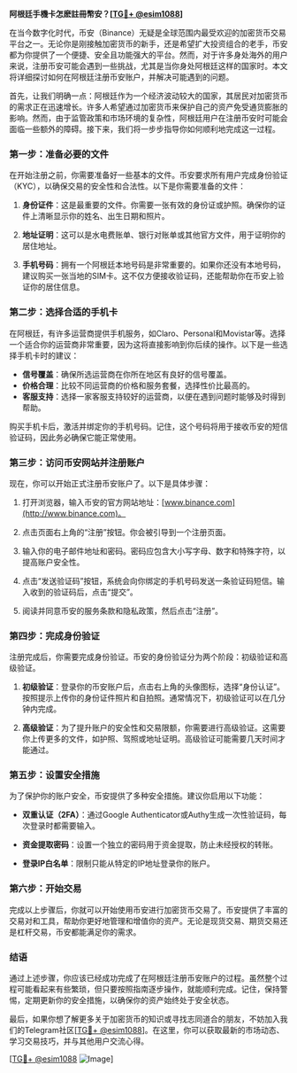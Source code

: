 **阿根廷手機卡怎麽註冊幣安？[[TG💪+ @esim1088](https://t.me/s/esim1088)]**

在当今数字化时代，币安（Binance）无疑是全球范围内最受欢迎的加密货币交易平台之一。无论你是刚接触加密货币的新手，还是希望扩大投资组合的老手，币安都为你提供了一个便捷、安全且功能强大的平台。然而，对于许多身处海外的用户来说，注册币安可能会遇到一些挑战，尤其是当你身处阿根廷这样的国家时。本文将详细探讨如何在阿根廷注册币安账户，并解决可能遇到的问题。

首先，让我们明确一点：阿根廷作为一个经济波动较大的国家，其居民对加密货币的需求正在迅速增长。许多人希望通过加密货币来保护自己的资产免受通货膨胀的影响。然而，由于监管政策和市场环境的复杂性，阿根廷用户在注册币安时可能会面临一些额外的障碍。接下来，我们将一步步指导你如何顺利地完成这一过程。

### 第一步：准备必要的文件

在开始注册之前，你需要准备好一些基本的文件。币安要求所有用户完成身份验证（KYC），以确保交易的安全性和合法性。以下是你需要准备的文件：

1. **身份证件**：这是最重要的文件。你需要一张有效的身份证或护照。确保你的证件上清晰显示你的姓名、出生日期和照片。
   
2. **地址证明**：这可以是水电费账单、银行对账单或其他官方文件，用于证明你的居住地址。

3. **手机号码**：拥有一个阿根廷本地号码是非常重要的。如果你还没有本地号码，建议购买一张当地的SIM卡。这不仅方便接收验证码，还能帮助你在币安上验证你的居住信息。

### 第二步：选择合适的手机卡

在阿根廷，有许多运营商提供手机服务，如Claro、Personal和Movistar等。选择一个适合你的运营商非常重要，因为这将直接影响到你后续的操作。以下是一些选择手机卡时的建议：

- **信号覆盖**：确保所选运营商在你所在地区有良好的信号覆盖。
- **价格合理**：比较不同运营商的价格和服务套餐，选择性价比最高的。
- **客服支持**：选择一家客服支持较好的运营商，以便在遇到问题时能够及时得到帮助。

购买手机卡后，激活并绑定你的手机号码。记住，这个号码将用于接收币安的短信验证码，因此务必确保它能正常使用。

### 第三步：访问币安网站并注册账户

现在，你可以开始正式注册币安账户了。以下是具体步骤：

1. 打开浏览器，输入币安的官方网站地址：[www.binance.com](http://www.binance.com)。
   
2. 点击页面右上角的“注册”按钮。你会被引导到一个注册页面。

3. 输入你的电子邮件地址和密码。密码应包含大小写字母、数字和特殊字符，以提高账户安全性。

4. 点击“发送验证码”按钮，系统会向你绑定的手机号码发送一条验证码短信。输入收到的验证码后，点击“提交”。

5. 阅读并同意币安的服务条款和隐私政策，然后点击“注册”。

### 第四步：完成身份验证

注册完成后，你需要完成身份验证。币安的身份验证分为两个阶段：初级验证和高级验证。

1. **初级验证**：登录你的币安账户后，点击右上角的头像图标，选择“身份认证”。按照提示上传你的身份证件照片和自拍照。通常情况下，初级验证可以在几分钟内完成。

2. **高级验证**：为了提升账户的安全性和交易限额，你需要进行高级验证。这需要你上传更多的文件，如护照、驾照或地址证明。高级验证可能需要几天时间才能通过。

### 第五步：设置安全措施

为了保护你的账户安全，币安提供了多种安全措施。建议你启用以下功能：

- **双重认证（2FA）**：通过Google Authenticator或Authy生成一次性验证码，每次登录时都需要输入。
  
- **资金提取密码**：设置一个独立的密码用于资金提取，防止未经授权的转账。

- **登录IP白名单**：限制只能从特定的IP地址登录你的账户。

### 第六步：开始交易

完成以上步骤后，你就可以开始使用币安进行加密货币交易了。币安提供了丰富的交易对和工具，帮助你更好地管理和增值你的资产。无论是现货交易、期货交易还是杠杆交易，币安都能满足你的需求。

### 结语

通过上述步骤，你应该已经成功完成了在阿根廷注册币安账户的过程。虽然整个过程可能看起来有些繁琐，但只要按照指南逐步操作，就能顺利完成。记住，保持警惕，定期更新你的安全措施，以确保你的资产始终处于安全状态。

最后，如果你想了解更多关于加密货币的知识或寻找志同道合的朋友，不妨加入我们的Telegram社区[[TG💪+ @esim1088](https://t.me/s/esim1088)]。在这里，你可以获取最新的市场动态、学习交易技巧，并与其他用户交流心得。

[[TG💪+ @esim1088](https://t.me/s/esim1088) ![Image](https://i.postimg.cc/4NQfJmqS/Snipaste-2025-05-13-00-14-12.png)]